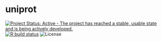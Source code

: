 # uniprot

[![Project Status: Active - The project has reached a stable, usable state and is being actively developed.](http://www.repostatus.org/badges/latest/active.svg)](http://www.repostatus.org/#active) [![R build status](https://github.com/wilsontom/uniprot/workflows/R-CMD-check/badge.svg)](https://github.com/wilsontom/uniprot/actions) ![License](https://img.shields.io/badge/license-GNU%20GPL%20v3.0-blue.svg "GNU GPL v3.0")
